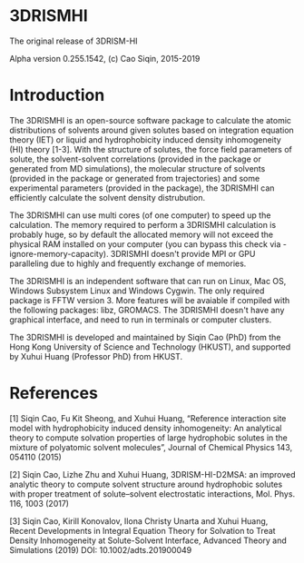 # 3DRISMHI

The original release of 3DRISM-HI

Alpha version 0.255.1542, (c) Cao Siqin, 2015-2019

# Introduction

The 3DRISMHI is an open-source software package to calculate the atomic distributions of solvents around given solutes based on integration equation theory (IET) or liquid and hydrophobicity induced density inhomogeneity (HI) theory [1-3]. With the structure of solutes, the force field parameters of solute, the solvent-solvent correlations (provided in the package or generated from MD simulations), the molecular structure of solvents (provided in the package or generated from trajectories) and some experimental parameters (provided in the package), the 3DRISMHI can efficiently calculate the solvent density distrubution.

The 3DRISMHI can use multi cores (of one computer) to speed up the calculation. The memory required to perform a 3DRISMHI calculation is probably huge, so by default the allocated memory will not exceed the physical RAM installed on your computer (you can bypass this check via -ignore-memory-capacity). 3DRISMHI doesn't provide MPI or GPU paralleling due to highly and frequently exchange of memories.

The 3DRISMHI is an independent software that can run on Linux, Mac OS, Windows Subsystem Linux and Windows Cygwin. The only required package is FFTW version 3. More features will be avaiable if compiled with the following packages: libz, GROMACS. The 3DRISMHI doesn't have any graphical interface, and need to run in terminals or computer clusters.

The 3DRISMHI is developed and maintained by Siqin Cao (PhD) from the Hong Kong University of Science and Technology (HKUST), and supported by Xuhui Huang (Professor PhD) from HKUST.


# References

[1] Siqin Cao, Fu Kit Sheong, and Xuhui Huang, “Reference interaction site model with hydrophobicity induced density inhomogeneity: An analytical theory to compute solvation properties of large hydrophobic solutes in the mixture of polyatomic solvent molecules”, Journal of Chemical Physics 143, 054110 (2015)

[2] Siqin Cao, Lizhe Zhu and Xuhui Huang, 3DRISM-HI-D2MSA: an improved analytic theory to compute solvent structure around hydrophobic solutes with proper treatment of solute–solvent electrostatic interactions, Mol. Phys. 116, 1003 (2017)

[3] Siqin Cao, Kirill Konovalov, Ilona Christy Unarta and Xuhui Huang, Recent Developments in Integral Equation Theory for Solvation to Treat Density Inhomogeneity at Solute-Solvent Interface, Advanced Theory and Simulations (2019) DOI: 10.1002/adts.201900049
